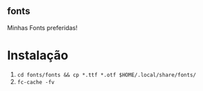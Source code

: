 ## fonts ##
Minhas Fonts preferidas!



# Instalação



1. `cd fonts/fonts && cp *.ttf *.otf $HOME/.local/share/fonts/`
1. `fc-cache -fv`


